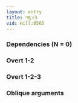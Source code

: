 ```yaml
---
layout: entry
title: འཇུ་√3
vid: Hill:0565
---
```

### Dependencies (N = 0)


### Overt 1-2


### Overt 1-2-3


### Oblique arguments
